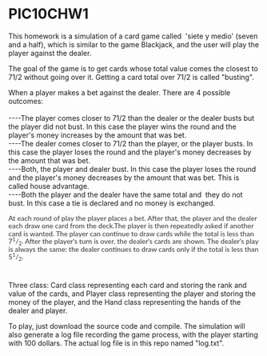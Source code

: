 # PIC10CHW1

<p>
	This homework is a simulation of a card game called &nbsp;'siete y medio' (seven and a half), which is similar to the game Blackjack, and the user will play the player against the dealer.
</p>
<p>
	The goal of the game is to get cards whose total value comes the closest to 71/2 without going over it. Getting a card total over 71/2 is called &quot;busting&quot;.&nbsp;<br />
	
</p>
<p>
	When a player makes a bet against the dealer. There are 4 possible outcomes:<br />
	<br />
	----The player comes closer to 71/2 than the dealer or the dealer busts but the player did not bust.&nbsp;In this case the player wins the round and the player's money increases by the amount that was bet.<br />
	----The dealer comes closer to 71/2 than the player, or the player busts.&nbsp;In this case the player loses the round and the player's money decreases by the amount that was bet.<br />
	----Both, the player and dealer bust.&nbsp;In this case the player loses the round and the player's money decreases by the amount that was bet.&nbsp;This is called house advantage.&nbsp;<br />
	----Both the player and the dealer have the same total and &nbsp;they do not bust.&nbsp;In this case a tie is declared and no money is exchanged.<br />
	
</p>
<p>
</p>
<h4 style="box-sizing: border-box; font-family: Lato, 'Helvetica Neue', Helvetica, Arial, sans-serif; font-weight: 500; line-height: 1.1; color: rgb(68, 68, 68); margin-top: 10px; margin-bottom: 10px; font-size: 18px;">
	<span style="box-sizing: border-box; font-size: 14px; line-height: 15.3999996185303px; color: inherit; font-family: inherit;">At each round of play the player places a bet. After that, the player and the dealer each draw one card from the deck.The player is then repeatedly asked if another card is wanted. The player can continue to draw cards while the total is less than 7<span style="box-sizing: border-box; vertical-align: baseline; font-size: 10.5px; line-height: 0; position: relative; top: -0.5em;">1</span>/<span style="box-sizing: border-box; vertical-align: baseline; font-size: 10.5px; line-height: 0; position: relative; bottom: -0.25em;">2</span>. After the player's turn is over, the dealer's cards are shown. The dealer's play is always the same: the dealer continues to draw cards only if the total is less than 5<span style="box-sizing: border-box; vertical-align: baseline; font-size: 10.5px; line-height: 0; position: relative; top: -0.5em;">1</span>/<span style="box-sizing: border-box; vertical-align: baseline; font-size: 10.5px; line-height: 0; position: relative; bottom: -0.25em;">2</span>.</span>
</h4>
<br />

<p>
</p>
<p>
	Three class: Card class representing each card and storing the rank and value of the cards, and Player class representing the player and storing the money of the player, and the Hand class representing the hands of the dealer and player.
</p>
<p>
	To play, just download the source code and compile. The simulation will also generate a log file recording the game process, with the player starting with 100 dollars. The actual log file is in this repo named &quot;log.txt&quot;.
</p>

